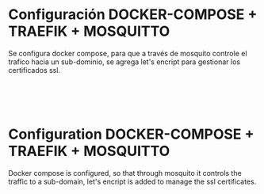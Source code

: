 <div>
<h1>Configuración DOCKER-COMPOSE + TRAEFIK + MOSQUITTO</h1>
<p>Se configura docker compose, para que a través de mosquito controle el trafico hacia un sub-dominio, se agrega let's encript para gestionar  los certificados ssl.</p>
</div>

<br/>
<br/>
<br/>

<div>
<h1>Configuration DOCKER-COMPOSE + TRAEFIK + MOSQUITTO</h1>

<p>Docker compose is configured, so that through mosquito it controls the traffic to a sub-domain, let's encript is added to manage the ssl certificates.</p>
</div>